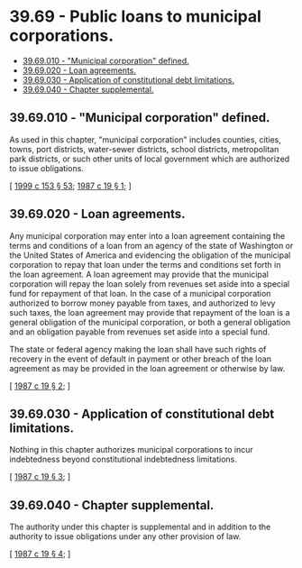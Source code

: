 # 39.69 - Public loans to municipal corporations.
* [39.69.010 - "Municipal corporation" defined.](#3969010---municipal-corporation-defined)
* [39.69.020 - Loan agreements.](#3969020---loan-agreements)
* [39.69.030 - Application of constitutional debt limitations.](#3969030---application-of-constitutional-debt-limitations)
* [39.69.040 - Chapter supplemental.](#3969040---chapter-supplemental)
## 39.69.010 - "Municipal corporation" defined.
As used in this chapter, "municipal corporation" includes counties, cities, towns, port districts, water-sewer districts, school districts, metropolitan park districts, or such other units of local government which are authorized to issue obligations.

\[ [1999 c 153 § 53](http://lawfilesext.leg.wa.gov/biennium/1999-00/Pdf/Bills/Session%20Laws/House/1264.SL.pdf?cite=1999%20c%20153%20§%2053); [1987 c 19 § 1](http://leg.wa.gov/CodeReviser/documents/sessionlaw/1987c19.pdf?cite=1987%20c%2019%20§%201); \]

## 39.69.020 - Loan agreements.
Any municipal corporation may enter into a loan agreement containing the terms and conditions of a loan from an agency of the state of Washington or the United States of America and evidencing the obligation of the municipal corporation to repay that loan under the terms and conditions set forth in the loan agreement. A loan agreement may provide that the municipal corporation will repay the loan solely from revenues set aside into a special fund for repayment of that loan. In the case of a municipal corporation authorized to borrow money payable from taxes, and authorized to levy such taxes, the loan agreement may provide that repayment of the loan is a general obligation of the municipal corporation, or both a general obligation and an obligation payable from revenues set aside into a special fund.

The state or federal agency making the loan shall have such rights of recovery in the event of default in payment or other breach of the loan agreement as may be provided in the loan agreement or otherwise by law.

\[ [1987 c 19 § 2](http://leg.wa.gov/CodeReviser/documents/sessionlaw/1987c19.pdf?cite=1987%20c%2019%20§%202); \]

## 39.69.030 - Application of constitutional debt limitations.
Nothing in this chapter authorizes municipal corporations to incur indebtedness beyond constitutional indebtedness limitations.

\[ [1987 c 19 § 3](http://leg.wa.gov/CodeReviser/documents/sessionlaw/1987c19.pdf?cite=1987%20c%2019%20§%203); \]

## 39.69.040 - Chapter supplemental.
The authority under this chapter is supplemental and in addition to the authority to issue obligations under any other provision of law.

\[ [1987 c 19 § 4](http://leg.wa.gov/CodeReviser/documents/sessionlaw/1987c19.pdf?cite=1987%20c%2019%20§%204); \]

